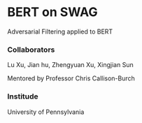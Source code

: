 # BERT on SWAG
Adversarial Filtering applied to BERT

### Collaborators

Lu Xu, Jian hu, Zhengyuan Xu, Xingjian Sun

Mentored by Professor Chris Callison-Burch

### Institude

University of Pennsylvania
